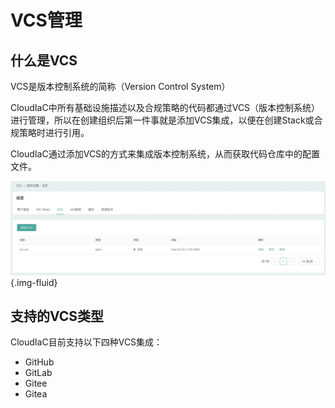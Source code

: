 # VCS管理

## 什么是VCS

VCS是版本控制系统的简称（Version Control System）

CloudIaC中所有基础设施描述以及合规策略的代码都通过VCS（版本控制系统）进行管理，所以在创建组织后第一件事就是添加VCS集成，以便在创建Stack或合规策略时进行引用。

CloudIaC通过添加VCS的方式来集成版本控制系统，从而获取代码仓库中的配置文件。

![image-20211224140005655](../images/image-20211224140005655.png){.img-fluid}

## 支持的VCS类型

CloudIaC目前支持以下四种VCS集成：

- GitHub
- GitLab
- Gitee
- Gitea

